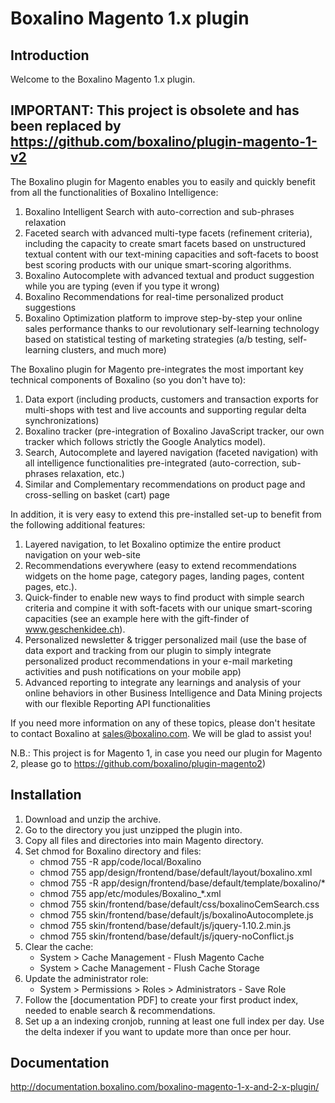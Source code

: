 # Boxalino Magento 1.x plugin

## Introduction

Welcome to the Boxalino Magento 1.x plugin.

## IMPORTANT: This project is obsolete and has been replaced by https://github.com/boxalino/plugin-magento-1-v2

The Boxalino plugin for Magento enables you to easily and quickly benefit from all the functionalities of Boxalino Intelligence:

1. Boxalino Intelligent Search with auto-correction and sub-phrases relaxation
2. Faceted search with advanced multi-type facets (refinement criteria), including the capacity to create smart facets based on unstructured textual content with our text-mining capacities and soft-facets to boost best scoring products with our unique smart-scoring algorithms.
3. Boxalino Autocomplete with advanced textual and product suggestion while you are typing (even if you type it wrong)
4. Boxalino Recommendations for real-time personalized product suggestions
5. Boxalino Optimization platform to improve step-by-step your online sales performance thanks to our revolutionary self-learning technology based on statistical testing of marketing strategies (a/b testing, self-learning clusters, and much more)

The Boxalino plugin for Magento pre-integrates the most important key technical components of Boxalino (so you don't have to):

1. Data export (including products, customers and transaction exports for multi-shops with test and live accounts and supporting regular delta synchronizations)
2. Boxalino tracker (pre-integration of Boxalino JavaScript tracker, our own tracker which follows strictly the Google Analytics model).
3. Search, Autocomplete and layered navigation (faceted navigation) with all intelligence functionalities pre-integrated (auto-correction, sub-phrases relaxation, etc.)
4. Similar and Complementary recommendations on product page and cross-selling on basket (cart) page

In addition, it is very easy to extend this pre-installed set-up to benefit from the following additional features:

1. Layered navigation, to let Boxalino optimize the entire product navigation on your web-site
2. Recommendations everywhere (easy to extend recommendations widgets on the home page, category pages, landing pages, content pages, etc.).
3. Quick-finder to enable new ways to find product with simple search criteria and compine it with soft-facets with our unique smart-scoring capacities (see an example here with the gift-finder of www.geschenkidee.ch).
4. Personalized newsletter & trigger personalized mail (use the base of data export and tracking from our plugin to simply integrate personalized product recommendations in your e-mail marketing activities and push notifications on your mobile app)
5. Advanced reporting to integrate any learnings and analysis of your online behaviors in other Business Intelligence and Data Mining projects with our flexible Reporting API functionalities

If you need more information on any of these topics, please don't hesitate to contact Boxalino at sales@boxalino.com. We will be glad to assist you!

N.B.: This project is for Magento 1, in case you need our plugin for Magento 2, please go to https://github.com/boxalino/plugin-magento2)

## Installation

1. Download and unzip the archive.
2. Go to the directory you just unzipped the plugin into.
3. Copy all files and directories into main Magento directory.
4. Set chmod for Boxalino directory and files:
    * chmod 755 -R app/code/local/Boxalino
    * chmod 755 app/design/frontend/base/default/layout/boxalino.xml
    * chmod 755 -R app/design/frontend/base/default/template/boxalino/*
    * chmod 755 app/etc/modules/Boxalino_*.xml
    * chmod 755 skin/frontend/base/default/css/boxalinoCemSearch.css
    * chmod 755 skin/frontend/base/default/js/boxalinoAutocomplete.js
    * chmod 755 skin/frontend/base/default/js/jquery-1.10.2.min.js
    * chmod 755 skin/frontend/base/default/js/jquery-noConflict.js
5. Clear the cache:
    * System > Cache Management - Flush Magento Cache
    * System > Cache Management - Flush Cache Storage
6. Update the administrator role:
    * System > Permissions > Roles > Administrators - Save Role
7. Follow the [documentation PDF] to create your first product index, needed to enable search & recommendations.
8. Set up a an indexing cronjob, running at least one full index per day. Use the delta indexer if you want to update more than once per hour.

## Documentation

http://documentation.boxalino.com/boxalino-magento-1-x-and-2-x-plugin/
